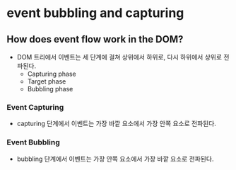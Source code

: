 # event bubbling and capturing

## How does event flow work in the DOM?

- DOM 트리에서 이벤트는 세 단계에 걸쳐 상위에서 하위로, 다시 하위에서 상위로 전파된다.
  - Capturing phase
  - Target phase
  - Bubbling phase

### Event Capturing

- capturing 단계에서 이벤트는 가장 바깥 요소에서 가장 안쪽 요소로 전파된다.

### Event Bubbling

- bubbling 단계에서 이벤트는 가장 안쪽 요소에서 가장 바깥 요소로 전파된다.
